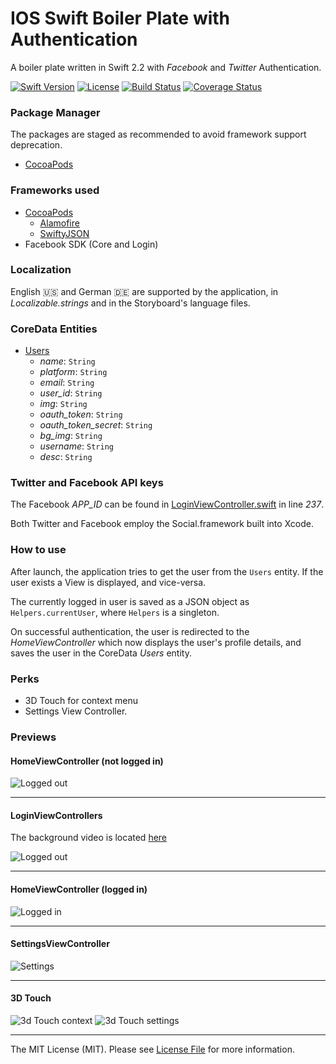 # IOS Swift Boiler Plate with Authentication

A boiler plate written in Swift 2.2 with _Facebook_ and _Twitter_ Authentication.

[![Swift Version][swift-image]][swift-url]
[![License][license-image]][license-url]
[![Build Status](https://travis-ci.org/gottsohn/ios-swift-boiler.svg?branch=master)](https://travis-ci.org/gottsohn/ios-swift-boiler) [![Coverage Status](https://coveralls.io/repos/github/gottsohn/ios-swift-boiler/badge.svg?branch=master)](https://coveralls.io/github/gottsohn/ios-swift-boiler?branch=master)


### Package Manager
The packages are staged as recommended to avoid framework support deprecation.
 - [CocoaPods](https://cocoapods.org)

### Frameworks used
 - [CocoaPods](./Podfile)
    - [Alamofire](https://github.com/Alamofire/Alamofire)
    - [SwiftyJSON](https://github.com/SwiftyJSON/SwiftyJSON)
 - Facebook SDK (Core and Login)

### Localization
English :us: and German :de: are supported by the application, in _Localizable.strings_ and in the Storyboard's language files.

### CoreData Entities
 - [Users](./IOSSwiftBoiler/Users.swift)
    - _name_: `String`
    - _platform_: `String`
    - _email_: `String`
    - _user_id_: `String`
    - _img_: `String`
    - _oauth_token_: `String`
    - _oauth_token_secret_: `String`
    - _bg_img_: `String`
    - _username_: `String`
    - _desc_: `String`

### Twitter and Facebook API keys
The Facebook _APP\_ID_ can be found in [LoginViewController.swift](./IOSSwiftBoiler/LoginViewController.swift#L237) in line _237_.

Both Twitter and Facebook employ the Social.framework built into Xcode.

### How to use
After launch, the application tries to get the user from the `Users` entity. If the user exists a View is displayed, and vice-versa.

The currently logged in user is saved as a JSON object as `Helpers.currentUser`, where `Helpers` is a singleton.

On successful authentication, the user is redirected to the _HomeViewController_ which now displays the user's profile details, and saves the user in the CoreData _Users_ entity.

### Perks
 - 3D Touch for context menu
 - Settings View Controller.

### Previews
#### HomeViewController (not logged in)
  ![Logged out](./repo-data/home-not-logged-in.png)

-------

#### LoginViewControllers

The background video is located [here](./IOSSwiftBoiler/Assets/background.mp4)

![Logged out](./repo-data/login.gif)

-------

#### HomeViewController (logged in)
![Logged in](./repo-data/home-logged-in.png)

-------

#### SettingsViewController
![Settings](./repo-data/settings.png)

-------

#### 3D Touch
![3d Touch context](./repo-data/3d-touch-1.png) ![3d Touch settings](./repo-data/3d-touch-2.png)

-------


The MIT License (MIT). Please see [License File](LICENSE.md) for more information.

[swift-image]:https://img.shields.io/badge/swift-2.2-orange.svg
[swift-url]: https://swift.org/
[license-image]: https://img.shields.io/badge/License-MIT-blue.svg
[license-url]: LICENSE.md